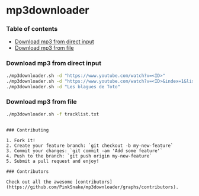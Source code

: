   mp3downloader
=================

### Table of contents

 * [Download mp3 from direct input](#Download-mp3-from-direct-input)
 * [Download mp3 from file ](#Download-mp3-from-file)

### Download mp3 from direct input

```sh
./mp3downloader.sh -d "https://www.youtube.com/watch?v=<ID>"
./mp3downloader.sh -d "https://www.youtube.com/watch?v=<ID>&index=1&list=<ID>"
./mp3downloader.sh -d "Les blagues de Toto"
```

### Download mp3 from file

```sh
./mp3downloader.sh -f tracklist.txt
```


```

### Contributing

1. Fork it!
2. Create your feature branch: `git checkout -b my-new-feature`
3. Commit your changes: `git commit -am 'Add some feature'`
4. Push to the branch: `git push origin my-new-feature`
5. Submit a pull request and enjoy!

### Contributors

Check out all the awesome [contributors](https://github.com/PinkSnake/mp3downloader/graphs/contributors).
